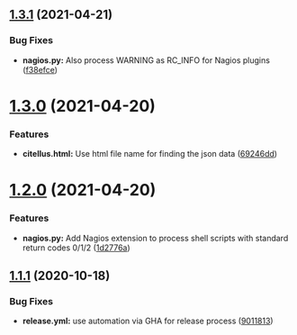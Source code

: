 ## [1.3.1](https://github.com/citellusorg/citellus/compare/1.3.0...1.3.1) (2021-04-21)

### Bug Fixes

- **nagios.py:** Also process WARNING as RC_INFO for Nagios plugins ([f38efce](https://github.com/citellusorg/citellus/commit/f38efce9a13961d3b9c967390df2846e4cffc6cb))

# [1.3.0](https://github.com/citellusorg/citellus/compare/1.2.0...1.3.0) (2021-04-20)

### Features

- **citellus.html:** Use html file name for finding the json data ([69246dd](https://github.com/citellusorg/citellus/commit/69246dde55f6204bb9ea9a79d0a83f36200fc3f4))

# [1.2.0](https://github.com/citellusorg/citellus/compare/1.1.1...1.2.0) (2021-04-20)

### Features

- **nagios.py:** Add Nagios extension to process shell scripts with standard return codes 0/1/2 ([1d2776a](https://github.com/citellusorg/citellus/commit/1d2776ae4fab4c825ee8a2f35e53bbdc0e9ec4c4))

## [1.1.1](https://github.com/citellusorg/citellus/compare/1.1.0...1.1.1) (2020-10-18)

### Bug Fixes

- **release.yml:** use automation via GHA for release process ([9011813](https://github.com/citellusorg/citellus/commit/901181398adfed12e78d0e550f71ab79f4aaafd1))
